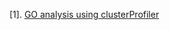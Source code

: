 [1]. [GO analysis using clusterProfiler](https://guangchuangyu.github.io/2016/01/go-analysis-using-clusterprofiler/)